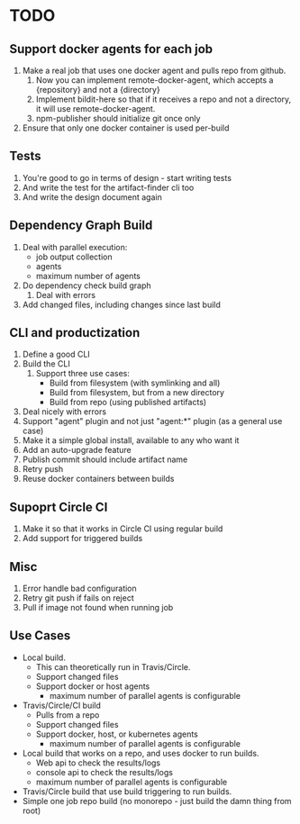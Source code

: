 # TODO

## Support docker agents for each job

1. Make a real job that uses one docker agent and pulls repo from github.
   1. Now you can implement remote-docker-agent, which accepts a {repository} and not a {directory}
   1. Implement bildit-here so that if it receives a repo and not a directory, it will use
      remote-docker-agent.
   1. npm-publisher should initialize git once only
1. Ensure that only one docker container is used per-build

## Tests

1. You're good to go in terms of design - start writing tests
1. And write the test for the artifact-finder cli too
1. And write the design document again

## Dependency Graph Build

1. Deal with parallel execution:
   * job output collection
   * agents
   * maximum number of agents
1. Do dependency check build graph
   1. Deal with errors
1. Add changed files, including changes since last build

## CLI and productization

1. Define a good CLI
1. Build the CLI
   1. Support three use cases:
      * Build from filesystem (with symlinking and all)
      * Build from filesystem, but from a new directory
      * Build from repo (using published artifacts)
1. Deal nicely with errors
1. Support "agent" plugin and not just "agent:*" plugin (as a general use case)
1. Make it a simple global install, available to any who want it
1. Add an auto-upgrade feature
1. Publish commit should include artifact name
1. Retry push
1. Reuse docker containers between builds

## Supoprt Circle CI

1. Make it so that it works in Circle CI using regular build
1. Add support for triggered builds

## Misc

1. Error handle bad configuration
1. Retry git push if fails on reject
1. Pull if image not found when running job

## Use Cases

* Local build.
  * This can theoretically run in Travis/Circle.
  * Support changed files
  * Support docker or host agents
    * maximum number of parallel agents is configurable
* Travis/Circle/CI build
  * Pulls from a repo
  * Support changed files
  * Support docker, host, or kubernetes agents
    * maximum number of parallel agents is configurable
* Local build that works on a repo, and uses docker to run builds.
  * Web api to check the results/logs
  * console api to check the results/logs
  * maximum number of parallel agents is configurable
* Travis/Circle build that use build triggering to run builds.
* Simple one job repo build (no monorepo - just build the damn thing from root)
